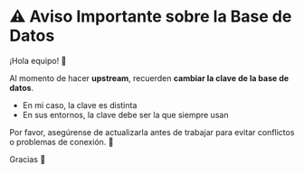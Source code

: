 # ⚠️ Aviso Importante sobre la Base de Datos

¡Hola equipo! 👋

Al momento de hacer **upstream**, recuerden **cambiar la clave de la base de datos**.  

- En mi caso, la clave es distinta
- En sus entornos, la clave debe ser la que siempre usan 

Por favor, asegúrense de actualizarla antes de trabajar para evitar conflictos o problemas de conexión. 🔑

Gracias 🙏

